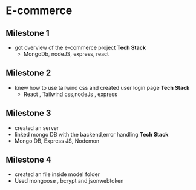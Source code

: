 ﻿# E-commerce

## Milestone 1

- got overview of the e-commerce project
  **Tech Stack**
  - MongoDb, nodeJS, express, react

## Milestone 2

- knew how to use tailwind css and created user login page
  **Tech Stack**
  - React , Tailwind css,nodeJs , express

## Milestone 3

- created an server
- linked mongo DB with the backend,error handling
  **Tech Stack**
- Mongo DB, Express JS, Nodemon

## Milestone 4

- created an file inside model folder
- Used mongoose , bcrypt and jsonwebtoken
